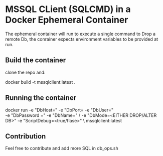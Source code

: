 # MSSQL CLient (SQLCMD) in a Docker Ephemeral Container 

The ephemeral container will run to execute a single command to Drop a remote Db, the conrainer expects  environment variables to be provided at run. 

## Build the container

clone the repo and: 

docker build -t mssqlclient:latest . 



 
## Running the container
docker run -e "DbHost=<DB ENDPOINT>" -e "DbPort=<DB PORT> -e "DbUser=<DB USERNAME>" \
 		   -e "DbPassword =<DB PASSWORD>" -e "DbName=<DB NAME>" \ 
 		    -e "DbMode=<EITHER DROP/ALTER DB>" -e "ScriptDebug=<true/flase>" \ mssqlclient:latest


## Contribution 

Feel free to contribute and add more SQL in db_ops.sh

